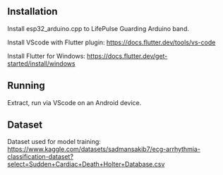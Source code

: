 ## Installation
Install esp32_arduino.cpp to LifePulse Guarding Arduino band.

Install VScode with Flutter plugin: https://docs.flutter.dev/tools/vs-code

Install Flutter for Windows: https://docs.flutter.dev/get-started/install/windows

## Running
Extract, run via VScode on an Android device.

## Dataset
Dataset used for model training: https://www.kaggle.com/datasets/sadmansakib7/ecg-arrhythmia-classification-dataset?select=Sudden+Cardiac+Death+Holter+Database.csv

